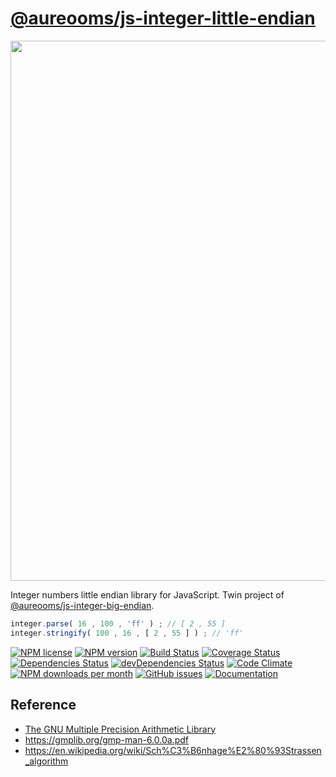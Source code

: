 [@aureooms/js-integer-little-endian](https://aureooms.github.io/js-integer-little-endian)
==

<img src="https://upload.wikimedia.org/wikipedia/commons/e/ed/Little-Endian.svg" width="864">

Integer numbers little endian library for JavaScript.
Twin project of [@aureooms/js-integer-big-endian](https://github.com/aureooms/js-integer-big-endian).

```js
integer.parse( 16 , 100 , 'ff' ) ; // [ 2 , 55 ]
integer.stringify( 100 , 16 , [ 2 , 55 ] ) ; // 'ff'
```

[![NPM license](http://img.shields.io/npm/l/@aureooms/js-integer-little-endian.svg?style=flat)](https://raw.githubusercontent.com/aureooms/js-integer-little-endian/master/LICENSE)
[![NPM version](http://img.shields.io/npm/v/@aureooms/js-integer-little-endian.svg?style=flat)](https://www.npmjs.org/package/@aureooms/js-integer-little-endian)
[![Build Status](http://img.shields.io/travis/aureooms/js-integer-little-endian.svg?style=flat)](https://travis-ci.org/aureooms/js-integer-little-endian)
[![Coverage Status](http://img.shields.io/coveralls/aureooms/js-integer-little-endian.svg?style=flat)](https://coveralls.io/r/aureooms/js-integer-little-endian)
[![Dependencies Status](http://img.shields.io/david/aureooms/js-integer-little-endian.svg?style=flat)](https://david-dm.org/aureooms/js-integer-little-endian#info=dependencies)
[![devDependencies Status](http://img.shields.io/david/dev/aureooms/js-integer-little-endian.svg?style=flat)](https://david-dm.org/aureooms/js-integer-little-endian#info=devDependencies)
[![Code Climate](http://img.shields.io/codeclimate/github/aureooms/js-integer-little-endian.svg?style=flat)](https://codeclimate.com/github/aureooms/js-integer-little-endian)
[![NPM downloads per month](http://img.shields.io/npm/dm/@aureooms/js-integer-little-endian.svg?style=flat)](https://www.npmjs.org/package/@aureooms/js-integer-little-endian)
[![GitHub issues](http://img.shields.io/github/issues/aureooms/js-integer-little-endian.svg?style=flat)](https://github.com/aureooms/js-integer-little-endian/issues)
[![Documentation](https://aureooms.github.io/js-integer-little-endian/badge.svg)](https://aureooms.github.io/js-integer-little-endian/source.html)


## Reference

 - [The GNU Multiple Precision Arithmetic Library](https://gmplib.org/)
 - https://gmplib.org/gmp-man-6.0.0a.pdf
 - https://en.wikipedia.org/wiki/Sch%C3%B6nhage%E2%80%93Strassen_algorithm

